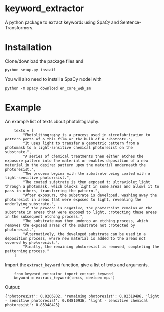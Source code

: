 # keyword_extractor
A python package to extract keywords using SpaCy and Sentence-Transformers.

# Installation
Clone/download the package files and

```
python setup.py install
```

You will also need to install a SpaCy model with

```
python -m spacy download en_core_web_sm
```

# Example
An example list of texts about photolitography.

```
    texts = [
        "Photolithography is a process used in microfabrication to pattern parts of a thin film or the bulk of a substrate.",
        "It uses light to transfer a geometric pattern from a photomask to a light-sensitive chemical photoresist on the substrate.",
        "A series of chemical treatments then either etches the exposure pattern into the material or enables deposition of a new material in the desired pattern upon the material underneath the photoresist.",
        "The process begins with the substrate being coated with a light-sensitive photoresist.",
        "The coated substrate is then exposed to ultraviolet light through a photomask, which blocks light in some areas and allows it to pass in others, transferring the pattern.",
        "After exposure, the substrate is developed, washing away the photoresist in areas that were exposed to light, revealing the underlying substrate.",
        "If the process is negative, the photoresist remains on the substrate in areas that were exposed to light, protecting these areas in the subsequent etching process.",
        "The substrate may then undergo an etching process, which removes the exposed areas of the substrate not protected by photoresist.",
        "Alternatively, the developed substrate can be used in a deposition process, where new material is added to the areas not covered by photoresist.",
        "Finally, the remaining photoresist is removed, completing the patterning process."
    ]
```
Import the ```extract_keyword``` function, give a list of texts and arguments.

```
    from keyword_extractor import extract_keyword
    keyword = extract_keyword(texts, device='mps')
```
Output:
```
{'photoresist': 0.8205202, 'remaining photoresist': 0.82319486, 'light - sensitive photoresist': 0.84810936, 'light - sensitive chemical photoresist': 0.85348475}
```
